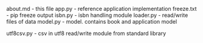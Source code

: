 

about.md - this file
app.py - reference application implementation
freeze.txt - pip freeze output
isbn.py - isbn handling module
loader.py - read/write files of data
model.py - model. contains book and application model

utf8csv.py - csv in utf8 read/write module from standard library

